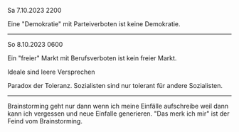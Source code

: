 Sa 7.10.2023 2200

Eine "Demokratie" mit Parteiverboten
ist keine Demokratie.

----

So 8.10.2023 0600

Ein "freier" Markt mit Berufsverboten
ist kein freier Markt.

Ideale sind leere Versprechen

Paradox der Toleranz.
Sozialisten sind nur tolerant
für andere Sozialisten.

----

Brainstorming geht nur dann
wenn ich meine Einfälle
aufschreibe
weil dann kann ich vergessen
und
neue Einfalle generieren.
"Das merk ich mir"
ist der Feind vom Brainstorming.
